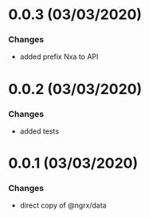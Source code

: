 <a name="0.0.3"></a>

# 0.0.3 (03/03/2020)

### Changes

- added prefix Nxa to API

<a name="0.0.2"></a>

# 0.0.2 (03/03/2020)

### Changes

- added tests

<a name="0.0.1"></a>

# 0.0.1 (03/03/2020)

### Changes

- direct copy of @ngrx/data

